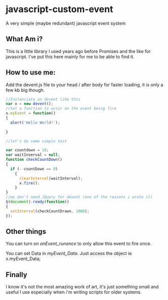 # javascript-custom-event
A very simple (maybe redundant) javascript event system
## What Am i?
This is a little library I used years ago before Promises and the like for javascript.
I've put this here mainly for me to be able to find it.
## How to use me:
Add the devent.js file to your head / after body for faster loading, it is only a few kb big though.


```javascript
//Instanciate an devent like this
var x = new devent();
//Set a function to occur on the event being fire
x.myEvent = function()
{
  alert('Hello World!');
  
}

//let's do some simple test

var countdown = 10;
var waitInverval = null;
function checkCountDown()
{
  if (--countDown == 0)
    {
      clearInterval(waitInterval);
      x.fire();
    }
}
//we don't need JQuery for devent (one of the reasons i wrote it)
$(document).ready(function()
{
  setInterval(checkCountDrawn, 1000);
});

```

## Other things
You can turn on *onEvent_runonce* to only allow this event to fire once.

You can set Data in *myEvent_Data*. Just access the object ie x.myEvent_Data;

## Finally

I know it's not the most amazing work of art, it's just something small and useful I use 
especially when i'm writing scripts for older systems.
